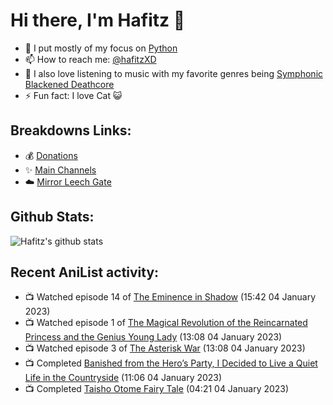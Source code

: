 # Hi there, I'm Hafitz 👋
- 🐍 I put mostly of my focus on [Python](https://python.org)
- 📫 How to reach me: [@hafitzXD](https://t.me/hafitzXD)
- 🎵 I also love listening to music with my favorite genres being [Symphonic Blackened Deathcore](https://youtu.be/qyYmS_iBcy4)
- ⚡ Fun fact: I love Cat 😺

## Breakdowns Links:
- 💰 [Donations](https://t.me/TheBreakdowns/2)
- ✨ [Main Channels](https://t.me/TheBreakdowns)
- ☁️ [Mirror Leech Gate](https://t.me/BreakdownsGate)

## Github Stats:
![Hafitz's github stats](https://github-readme-stats.vercel.app/api?username=breakdowns&show_icons=true&count_private=true&bg_color=00000000&text_color=777)

## Recent AniList activity:
<!-- ANILIST_ACTIVITY:start -->

-   📺 Watched episode 14 of [The Eminence in Shadow](https://anilist.co/anime/130298) (15:42 04 January 2023)
-   📺 Watched episode 1 of [The Magical Revolution of the Reincarnated Princess and the Genius Young Lady](https://anilist.co/anime/153629) (13:08 04 January 2023)
-   📺 Watched episode 3 of [The Asterisk War](https://anilist.co/anime/21131) (13:08 04 January 2023)
-   📺 Completed [Banished from the Hero’s Party, I Decided to Live a Quiet Life in the Countryside](https://anilist.co/anime/126213) (11:06 04 January 2023)
-   📺 Completed [Taisho Otome Fairy Tale](https://anilist.co/anime/127412) (04:21 04 January 2023)

<!-- ANILIST_ACTIVITY:end -->
